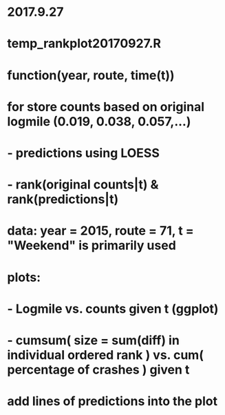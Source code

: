 # 2017.9.27
# temp_rankplot20170927.R
# function(year, route, time(t)) 
# for store counts based on original logmile (0.019, 0.038, 0.057,...)
#   - predictions using LOESS
#   - rank(original counts|t) & rank(predictions|t)
# data: year = 2015, route = 71, t = "Weekend" is primarily used
# plots:
# - Logmile vs. counts given t (ggplot)
# - cumsum( size = sum(diff) in individual ordered rank ) vs. cum( percentage of crashes ) given t
#   add lines of predictions into the plot
